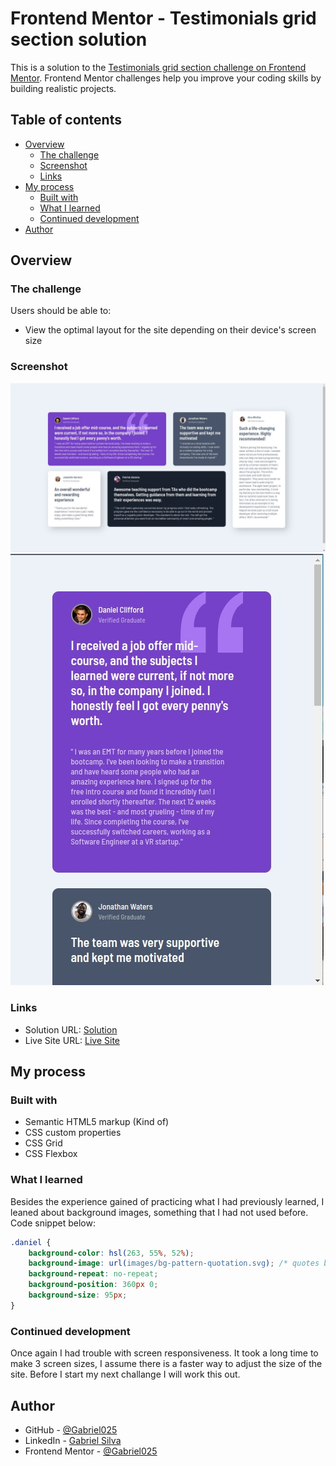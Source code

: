 # Frontend Mentor - Testimonials grid section solution

This is a solution to the [Testimonials grid section challenge on Frontend Mentor](https://www.frontendmentor.io/challenges/testimonials-grid-section-Nnw6J7Un7). Frontend Mentor challenges help you improve your coding skills by building realistic projects. 

## Table of contents

- [Overview](#overview)
  - [The challenge](#the-challenge)
  - [Screenshot](#screenshot)
  - [Links](#links)
- [My process](#my-process)
  - [Built with](#built-with)
  - [What I learned](#what-i-learned)
  - [Continued development](#continued-development)
- [Author](#author)


## Overview

### The challenge

Users should be able to:

- View the optimal layout for the site depending on their device's screen size

### Screenshot

![](/screenshots/desktop.jpg)
![](/screenshots/mobile.jpg)


### Links

- Solution URL: [Solution](https://www.frontendmentor.io/solutions/mostly-unresponsive-testimonial-grid-6pHv9ui7Xx)
- Live Site URL: [Live Site](https://gabriel025.github.io/testimonial-grid/)

## My process

### Built with

- Semantic HTML5 markup (Kind of)
- CSS custom properties
- CSS Grid
- CSS Flexbox

### What I learned

Besides the experience gained of practicing what I had previously learned, I leaned about background images, something that I had not used before.
Code snippet below:

```css
.daniel {
    background-color: hsl(263, 55%, 52%);
    background-image: url(images/bg-pattern-quotation.svg); /* quotes background */
    background-repeat: no-repeat;
    background-position: 360px 0;
    background-size: 95px;
}
```


### Continued development

Once again I had trouble with screen responsiveness. It took a long time to make 3 screen sizes, I assume there is a faster way to adjust the size of the site.
Before I start my next challange I will work this out.


## Author

- GitHub - [@Gabriel025](https://www.your-site.com)
- LinkedIn - [Gabriel Silva](https://www.linkedin.com/in/gabriel-silva-9b84aa2b6/y)
- Frontend Mentor - [@Gabriel025](https://www.frontendmentor.io/profile/Gabriel025)

